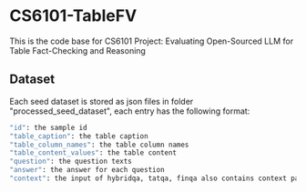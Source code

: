 # CS6101-TableFV
This is the code base for CS6101 Project: Evaluating Open-Sourced LLM for Table Fact-Checking and Reasoning

## Dataset

Each seed dataset is stored as json files in folder "processed_seed_dataset", each entry has the following format:

```bash
"id": the sample id
"table_caption": the table caption
"table_column_names": the table column names
"table_content_values": the table content
"question": the question texts
"answer": the answer for each question
"context": the input of hybridqa, tatqa, finqa also contains context paragraph.
```
